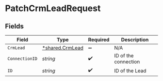 # PatchCrmLeadRequest


## Fields

| Field                                             | Type                                              | Required                                          | Description                                       |
| ------------------------------------------------- | ------------------------------------------------- | ------------------------------------------------- | ------------------------------------------------- |
| `CrmLead`                                         | [*shared.CrmLead](../../models/shared/crmlead.md) | :heavy_minus_sign:                                | N/A                                               |
| `ConnectionID`                                    | *string*                                          | :heavy_check_mark:                                | ID of the connection                              |
| `ID`                                              | *string*                                          | :heavy_check_mark:                                | ID of the Lead                                    |